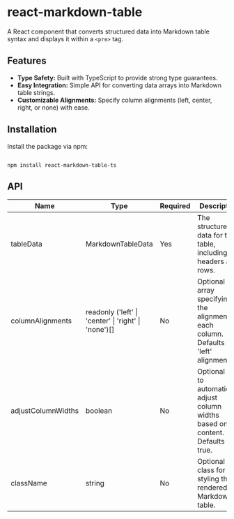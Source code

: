 # react-markdown-table

A React component that converts structured data into Markdown table syntax and displays it within a `<pre>` tag.

## Features

-   **Type Safety:** Built with TypeScript to provide strong type guarantees.
-   **Easy Integration:** Simple API for converting data arrays into Markdown table strings.
-   **Customizable Alignments:** Specify column alignments (left, center, right, or none) with ease.

## Installation

Install the package via npm:

```

npm install react-markdown-table-ts

```

## API

| Name               | Type                                                 | Required | Description                                                                             |
| ------------------ | ---------------------------------------------------- | -------- | --------------------------------------------------------------------------------------- |
| tableData          | MarkdownTableData                                    | Yes      | The structured data for the table, including headers and rows.                          |
| columnAlignments   | readonly ('left' \| 'center' \| 'right' \| 'none')[] | No       | Optional array specifying the alignment for each column. Defaults to 'left' alignment.  |
| adjustColumnWidths | boolean                                              | No       | Optional flag to automatically adjust column widths based on content. Defaults to true. |
| className          | string                                               | No       | Optional CSS class for styling the rendered Markdown table.                             |
